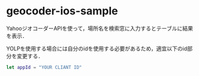 # geocoder-ios-sample

YahooジオコーダーAPIを使って，場所名を検索窓に入力するとテーブルに結果を表示．

YOLPを使用する場合には自分のidを使用する必要があるため，適宜以下のid部分を変更する．
```SwiftRequestAPI.swift
let appId = "YOUR CLIANT ID"
```
